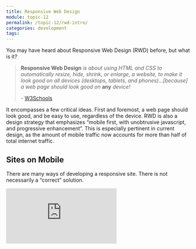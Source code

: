 ```yaml
---
title: Responsive Web Design
module: topic-12
permalink: /topic-12/rwd-intro/
categories: development
tags:
---
```


<div class="divider-heading"></div>


You may have heard about Responsive Web Design (RWD) before, but what is it?

<blockquote>
  <p><b>Responsive Web Design</b> <i>is about using HTML and CSS to automatically resize, hide, shrink, or enlarge, a website, to make it look good on all devices (desktops, tablets, and phones)...[because] a web page should look good on</i> <b>any</b> <i>device!</i></p>
  <p>- <a href="https://www.w3schools.com/html/html_responsive.asp">W3Schools</a></p>
</blockquote>

It encompasses a few critical ideas. First and foremost, a web page should look good, and be easy to use, regardless of the device. RWD is also a design strategy that emphasizes “mobile first, with unobtrusive javascript, and progressive enhancement”. This is especially pertinent in current design, as the amount of mobile traffic now accounts for more than half of total internet traffic.

## Sites on Mobile
There are many ways of developing a responsive site. There is not necessarily a “correct” solution.

<div class="embed-responsive embed-responsive-16by9">
  <iframe class="embed-responsive-item" src="https://www.youtube.com/embed/m3IA3DVnv6Y?rel=0&amp;showinfo=0" frameborder="0" allowfullscreen></iframe>
</div>
